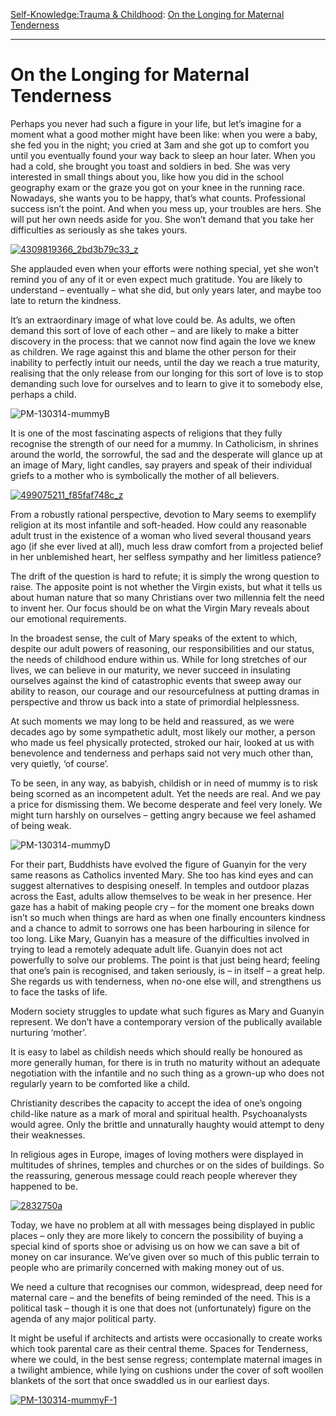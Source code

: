 [Self-Knowledge:](https://www.theschooloflife.com/thebookoflife/category/self-knowledge/)[Trauma & Childhood](https://www.theschooloflife.com/thebookoflife/category/self-knowledge/trauma-childhood/): [On the Longing for Maternal Tenderness](https://www.theschooloflife.com/thebookoflife/i-need-mummy/)

* * *

# On the Longing for Maternal Tenderness

Perhaps you never had such a figure in your life, but let’s imagine for a moment what a good mother might have been like: when you were a baby, she fed you in the night; you cried at 3am and she got up to comfort you until you eventually found your way back to sleep an hour later. When you had a cold, she brought you toast and soldiers in bed. She was very interested in small things about you, like how you did in the school geography exam or the graze you got on your knee in the running race. Nowadays, she wants you to be happy, that’s what counts. Professional success isn’t the point. And when you mess up, your troubles are hers. She will put her own needs aside for you. She won’t demand that you take her difficulties as seriously as she takes yours.

[![4309819366_2bd3b79c33_z](https://www.theschooloflife.com/thebookoflife/wp-content/uploads/2014/10/4309819366_2bd3b79c33_z.jpg)](http://www.thebookoflife.org/wp-content/uploads/2014/10/4309819366_2bd3b79c33_z.jpg)

She applauded even when your efforts were nothing special, yet she won’t remind you of any of it or even expect much gratitude. You are likely to understand – eventually – what she did, but only years later, and maybe too late to return the kindness.

It’s an extraordinary image of what love could be. As adults, we often demand this sort of love of each other – and are likely to make a bitter discovery in the process: that we cannot now find again the love we knew as children. We rage against this and blame the other person for their inability to perfectly intuit our needs, until the day we reach a true maturity, realising that the only release from our longing for this sort of love is to stop demanding such love for ourselves and to learn to give it to somebody else, perhaps a child.

![PM-130314-mummyB](https://www.theschooloflife.com/thebookoflife/wp-content/uploads/2014/09/PM-130314-mummyB.jpg)

It is one of the most fascinating aspects of religions that they fully recognise the strength of our need for a mummy. In Catholicism, in shrines around the world, the sorrowful, the sad and the desperate will glance up at an image of Mary, light candles, say prayers and speak of their individual griefs to a mother who is symbolically the mother of all believers.

[![499075211_f85faf748c_z](https://www.theschooloflife.com/thebookoflife/wp-content/uploads/2014/10/499075211_f85faf748c_z.jpg)](http://www.thebookoflife.org/wp-content/uploads/2014/10/499075211_f85faf748c_z.jpg)

From a robustly rational perspective, devotion to Mary seems to exemplify religion at its most infantile and soft-headed. How could any reasonable adult trust in the existence of a woman who lived several thousand years ago (if she ever lived at all), much less draw comfort from a projected belief in her unblemished heart, her selfless sympathy and her limitless patience?

The drift of the question is hard to refute; it is simply the wrong question to raise. The apposite point is not whether the Virgin exists, but what it tells us about human nature that so many Christians over two millennia felt the need to invent her. Our focus should be on what the Virgin Mary reveals about our emotional requirements.

In the broadest sense, the cult of Mary speaks of the extent to which, despite our adult powers of reasoning, our responsibilities and our status, the needs of childhood endure within us. While for long stretches of our lives, we can believe in our maturity, we never succeed in insulating ourselves against the kind of catastrophic events that sweep away our ability to reason, our courage and our resourcefulness at putting dramas in perspective and throw us back into a state of primordial helplessness.

At such moments we may long to be held and reassured, as we were decades ago by some sympathetic adult, most likely our mother, a person who made us feel physically protected, stroked our hair, looked at us with benevolence and tenderness and perhaps said not very much other than, very quietly, ‘of course’.

To be seen, in any way, as babyish, childish or in need of mummy is to risk being scorned as an incompetent adult. Yet the needs are real. And we pay a price for dismissing them. We become desperate and feel very lonely. We might turn harshly on ourselves – getting angry because we feel ashamed of being weak.

![PM-130314-mummyD](https://www.theschooloflife.com/thebookoflife/wp-content/uploads/2014/09/PM-130314-mummyD.jpg)

For their part, Buddhists have evolved the figure of Guanyin for the very same reasons as Catholics invented Mary. She too has kind eyes and can suggest alternatives to despising oneself. In temples and outdoor plazas across the East, adults allow themselves to be weak in her presence. Her gaze has a habit of making people cry – for the moment one breaks down isn’t so much when things are hard as when one finally encounters kindness and a chance to admit to sorrows one has been harbouring in silence for too long. Like Mary, Guanyin has a measure of the difficulties involved in trying to lead a remotely adequate adult life. Guanyin does not act powerfully to solve our problems. The point is that just being heard; feeling that one’s pain is recognised, and taken seriously, is – in itself – a great help. She regards us with tenderness, when no-one else will, and strengthens us to face the tasks of life.

Modern society struggles to update what such figures as Mary and Guanyin represent. We don’t have a contemporary version of the publically available nurturing ‘mother’.

It is easy to label as childish needs which should really be honoured as more generally human, for there is in truth no maturity without an adequate negotiation with the infantile and no such thing as a grown-up who does not regularly yearn to be comforted like a child.

Christianity describes the capacity to accept the idea of one’s ongoing child-like nature as a mark of moral and spiritual health. Psychoanalysts would agree. Only the brittle and unnaturally haughty would attempt to deny their weaknesses.

In religious ages in Europe, images of loving mothers were displayed in multitudes of shrines, temples and churches or on the sides of buildings. So the reassuring, generous message could reach people wherever they happened to be.

[![2832750a](https://www.theschooloflife.com/thebookoflife/wp-content/uploads/2014/10/PM-130314-mummyE.jpg)](http://www.thebookoflife.org/wp-content/uploads/2014/10/PM-130314-mummyE.jpg)

Today, we have no problem at all with messages being displayed in public places – only they are more likely to concern the possibility of buying a special kind of sports shoe or advising us on how we can save a bit of money on car insurance. We’ve given over so much of this public terrain to people who are primarily concerned with making money out of us.

We need a culture that recognises our common, widespread, deep need for maternal care – and the benefits of being reminded of the need. This is a political task – though it is one that does not (unfortunately) figure on the agenda of any major political party.

It might be useful if architects and artists were occasionally to create works which took parental care as their central theme. Spaces for Tenderness, where we could, in the best sense regress; contemplate maternal images in a twilight ambience, while lying on cushions under the cover of soft woollen blankets of the sort that once swaddled us in our earliest days.

[![PM-130314-mummyF-1](https://www.theschooloflife.com/thebookoflife/wp-content/uploads/2014/10/PM-130314-mummyF-1.jpg)](http://www.thebookoflife.org/wp-content/uploads/2014/10/PM-130314-mummyF-1.jpg)
